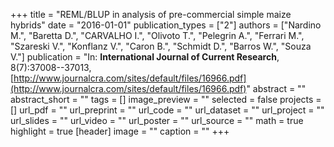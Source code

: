 +++
title = "REML/BLUP in analysis of pre-commercial simple maize hybrids"
date = "2016-01-01"
publication_types = ["2"]
authors = ["Nardino M.", "Baretta D.", "CARVALHO I.", "Olivoto T.", "Pelegrin A.", "Ferrari M.", "Szareski V.", "Konflanz V.", "Caron B.", "Schmidt D.", "Barros W.", "Souza V."]
publication = "In: **International Journal of Current Research**, 8(7):37008--37013, [http://www.journalcra.com/sites/default/files/16966.pdf](http://www.journalcra.com/sites/default/files/16966.pdf)"
abstract = ""
abstract_short = ""
tags = []
image_preview = ""
selected = false
projects = []
url_pdf = ""
url_preprint = ""
url_code = ""
url_dataset = ""
url_project = ""
url_slides = ""
url_video = ""
url_poster = ""
url_source = ""
math = true
highlight = true
[header]
image = ""
caption = ""
+++
